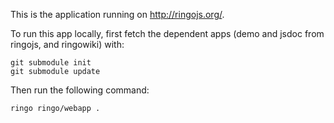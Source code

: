 This is the application running on <http://ringojs.org/>.

To run this app locally, first fetch the dependent apps (demo and jsdoc from
ringojs, and ringowiki) with:

    git submodule init
    git submodule update

Then run the following command:

    ringo ringo/webapp .
